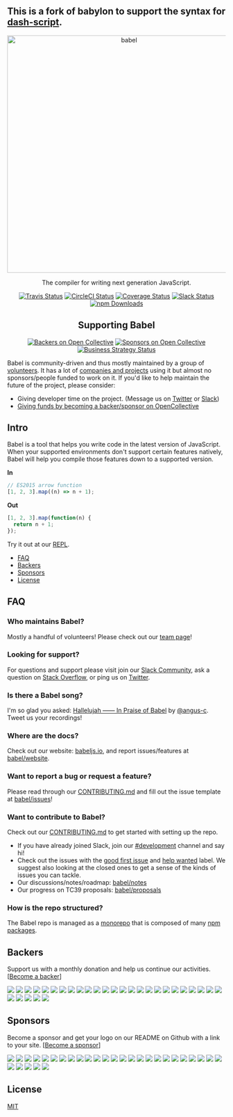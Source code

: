 <p align="center">
  <h2>This is a fork of babylon to support the syntax for <a href="https://github.com/karimsa/dash-script">dash-script</a>.</h2>
</p>

<p align="center">
  <a href="https://babeljs.io/">
    <img alt="babel" src="https://raw.githubusercontent.com/babel/logo/master/babel.png" width="546">
  </a>
</p>

<p align="center">
  The compiler for writing next generation JavaScript.
</p>

<p align="center">
  <a href="https://travis-ci.org/babel/babel"><img alt="Travis Status" src="https://img.shields.io/travis/babel/babel/master.svg?label=travis&maxAge=43200"></a>
  <a href="https://circleci.com/gh/babel/babel"><img alt="CircleCI Status" src="https://img.shields.io/circleci/project/github/babel/babel/master.svg?label=circle&maxAge=43200"></a>
  <a href="https://codecov.io/github/babel/babel"><img alt="Coverage Status" src="https://img.shields.io/codecov/c/github/babel/babel/master.svg?maxAge=43200"></a>
  <a href="https://slack.babeljs.io/"><img alt="Slack Status" src="https://slack.babeljs.io/badge.svg"></a>
  <a href="https://www.npmjs.com/package/babel-core"><img alt="npm Downloads" src="https://img.shields.io/npm/dm/babel-core.svg?maxAge=43200"></a>
</p>

<h2 align="center">Supporting Babel</h2>

<p align="center">
  <a href="#backers"><img alt="Backers on Open Collective" src="https://opencollective.com/babel/backers/badge.svg" /></a>
  <a href="#sponsors"><img alt="Sponsors on Open Collective" src="https://opencollective.com/babel/sponsors/badge.svg" /></a>
  <a href="https://medium.com/friendship-dot-js/i-peeked-into-my-node-modules-directory-and-you-wont-believe-what-happened-next-b89f63d21558"><img alt="Business Strategy Status" src="https://img.shields.io/badge/business%20model-flavortown-green.svg"></a>
</p>

Babel is community-driven and thus mostly maintained by a group of [volunteers](https://babeljs.io/team). It has a lot of [companies and projects](https://babeljs.io/users) using it but almost no sponsors/people funded to work on it. If you'd like to help maintain the future of the project, please consider:

- Giving developer time on the project. (Message us on [Twitter](https://twitter.com/babeljs) or [Slack](https://slack.babeljs.io/))
- [Giving funds by becoming a backer/sponsor on OpenCollective](https://opencollective.com/babel)

## Intro

Babel is a tool that helps you write code in the latest version of JavaScript. When your supported environments don't support certain features natively, Babel will help you compile those features down to a supported version.

**In**

```js
// ES2015 arrow function
[1, 2, 3].map((n) => n + 1);
```

**Out**

```js
[1, 2, 3].map(function(n) {
  return n + 1;
});
```

Try it out at our [REPL](https://babeljs.io/repl/build/master#?code_lz=NoRgNATGDMC6B0BbAhgBwBQDsAEBeAfNjgNTYgCUA3EA&lineWrap=true&presets=es2015%2Ces2016%2Ces2017&version=7.0.0-beta.2).

- [FAQ](#faq)
- [Backers](#backers)
- [Sponsors](#sponsors)
- [License](#license)

## FAQ

### Who maintains Babel?

Mostly a handful of volunteers! Please check out our [team page](https://babeljs.io/team)!

### Looking for support?

For questions and support please visit join our [Slack Community](https://slack.babeljs.io/), ask a question on [Stack Overflow](https://stackoverflow.com/questions/tagged/babeljs), or ping us on [Twitter](https://twitter.com/babeljs).

### Is there a Babel song?

I'm so glad you asked: [Hallelujah —— In Praise of Babel](SONG.md) by [@angus-c](https://github.com/angus-c). Tweet us your recordings!

### Where are the docs?

Check out our website: [babeljs.io](https://babeljs.io/), and report issues/features at [babel/website](https://github.com/babel/website/issues).

### Want to report a bug or request a feature?

Please read through our [CONTRIBUTING.md](CONTRIBUTING.md) and fill out the issue template at [babel/issues](https://github.com/babel/babel/issues)!

### Want to contribute to Babel?

Check out our [CONTRIBUTING.md](CONTRIBUTING.md) to get started with setting up the repo.

- If you have already joined Slack, join our [#development](https://babeljs.slack.com/messages/development) channel and say hi!
- Check out the issues with the [good first issue](https://github.com/babel/babel/labels/good%20first%20issue) and [help wanted](https://github.com/babel/babel/labels/help%20wanted) label. We suggest also looking at the closed ones to get a sense of the kinds of issues you can tackle.
- Our discussions/notes/roadmap: [babel/notes](https://github.com/babel/notes)
- Our progress on TC39 proposals: [babel/proposals](https://github.com/babel/proposals)

### How is the repo structured?

The Babel repo is managed as a [monorepo](doc/design/monorepo.md) that is composed of many [npm packages](packages/README.md).

## Backers

Support us with a monthly donation and help us continue our activities. [[Become a backer](https://opencollective.com/babel#backer)]

<a href="https://opencollective.com/babel/backer/0/website" target="_blank"><img src="https://opencollective.com/babel/backer/0/avatar.svg"></a>
<a href="https://opencollective.com/babel/backer/1/website" target="_blank"><img src="https://opencollective.com/babel/backer/1/avatar.svg"></a>
<a href="https://opencollective.com/babel/backer/2/website" target="_blank"><img src="https://opencollective.com/babel/backer/2/avatar.svg"></a>
<a href="https://opencollective.com/babel/backer/3/website" target="_blank"><img src="https://opencollective.com/babel/backer/3/avatar.svg"></a>
<a href="https://opencollective.com/babel/backer/4/website" target="_blank"><img src="https://opencollective.com/babel/backer/4/avatar.svg"></a>
<a href="https://opencollective.com/babel/backer/5/website" target="_blank"><img src="https://opencollective.com/babel/backer/5/avatar.svg"></a>
  <a href="https://opencollective.com/babel/backer/6/website" target="_blank"><img src="https://opencollective.com/babel/backer/6/avatar.svg"></a>
  <a href="https://opencollective.com/babel/backer/7/website" target="_blank"><img src="https://opencollective.com/babel/backer/7/avatar.svg"></a>
  <a href="https://opencollective.com/babel/backer/8/website" target="_blank"><img src="https://opencollective.com/babel/backer/8/avatar.svg"></a>
  <a href="https://opencollective.com/babel/backer/9/website" target="_blank"><img src="https://opencollective.com/babel/backer/9/avatar.svg"></a>
  <a href="https://opencollective.com/babel/backer/10/website" target="_blank"><img src="https://opencollective.com/babel/backer/10/avatar.svg"></a>
  <a href="https://opencollective.com/babel/backer/11/website" target="_blank"><img src="https://opencollective.com/babel/backer/11/avatar.svg"></a>
  <a href="https://opencollective.com/babel/backer/12/website" target="_blank"><img src="https://opencollective.com/babel/backer/12/avatar.svg"></a>
  <a href="https://opencollective.com/babel/backer/13/website" target="_blank"><img src="https://opencollective.com/babel/backer/13/avatar.svg"></a>
  <a href="https://opencollective.com/babel/backer/14/website" target="_blank"><img src="https://opencollective.com/babel/backer/14/avatar.svg"></a>
  <a href="https://opencollective.com/babel/backer/15/website" target="_blank"><img src="https://opencollective.com/babel/backer/15/avatar.svg"></a>
  <a href="https://opencollective.com/babel/backer/16/website" target="_blank"><img src="https://opencollective.com/babel/backer/16/avatar.svg"></a>
  <a href="https://opencollective.com/babel/backer/17/website" target="_blank"><img src="https://opencollective.com/babel/backer/17/avatar.svg"></a>
  <a href="https://opencollective.com/babel/backer/18/website" target="_blank"><img src="https://opencollective.com/babel/backer/18/avatar.svg"></a>
  <a href="https://opencollective.com/babel/backer/19/website" target="_blank"><img src="https://opencollective.com/babel/backer/19/avatar.svg"></a>
  <a href="https://opencollective.com/babel/backer/20/website" target="_blank"><img src="https://opencollective.com/babel/backer/20/avatar.svg"></a>
  <a href="https://opencollective.com/babel/backer/21/website" target="_blank"><img src="https://opencollective.com/babel/backer/21/avatar.svg"></a>
  <a href="https://opencollective.com/babel/backer/22/website" target="_blank"><img src="https://opencollective.com/babel/backer/22/avatar.svg"></a>
  <a href="https://opencollective.com/babel/backer/23/website" target="_blank"><img src="https://opencollective.com/babel/backer/23/avatar.svg"></a>
  <a href="https://opencollective.com/babel/backer/24/website" target="_blank"><img src="https://opencollective.com/babel/backer/24/avatar.svg"></a>
  <a href="https://opencollective.com/babel/backer/25/website" target="_blank"><img src="https://opencollective.com/babel/backer/25/avatar.svg"></a>
  <a href="https://opencollective.com/babel/backer/26/website" target="_blank"><img src="https://opencollective.com/babel/backer/26/avatar.svg"></a>
  <a href="https://opencollective.com/babel/backer/27/website" target="_blank"><img src="https://opencollective.com/babel/backer/27/avatar.svg"></a>
  <a href="https://opencollective.com/babel/backer/28/website" target="_blank"><img src="https://opencollective.com/babel/backer/28/avatar.svg"></a>
  <a href="https://opencollective.com/babel/backer/29/website" target="_blank"><img src="https://opencollective.com/babel/backer/29/avatar.svg"></a>

## Sponsors

Become a sponsor and get your logo on our README on Github with a link to your site. [[Become a sponsor](https://opencollective.com/babel#sponsor)]

<a href="https://opencollective.com/babel/sponsor/0/website" target="_blank"><img src="https://opencollective.com/babel/sponsor/0/avatar.svg"></a>
<a href="https://opencollective.com/babel/sponsor/1/website" target="_blank"><img src="https://opencollective.com/babel/sponsor/1/avatar.svg"></a>
<a href="https://opencollective.com/babel/sponsor/2/website" target="_blank"><img src="https://opencollective.com/babel/sponsor/2/avatar.svg"></a>
<a href="https://opencollective.com/babel/sponsor/3/website" target="_blank"><img src="https://opencollective.com/babel/sponsor/3/avatar.svg"></a>
<a href="https://opencollective.com/babel/sponsor/4/website" target="_blank"><img src="https://opencollective.com/babel/sponsor/4/avatar.svg"></a>
 <a href="https://opencollective.com/babel/sponsor/5/website" target="_blank"><img src="https://opencollective.com/babel/sponsor/5/avatar.svg"></a>
  <a href="https://opencollective.com/babel/sponsor/6/website" target="_blank"><img src="https://opencollective.com/babel/sponsor/6/avatar.svg"></a>
  <a href="https://opencollective.com/babel/sponsor/7/website" target="_blank"><img src="https://opencollective.com/babel/sponsor/7/avatar.svg"></a>
  <a href="https://opencollective.com/babel/sponsor/8/website" target="_blank"><img src="https://opencollective.com/babel/sponsor/8/avatar.svg"></a>
  <a href="https://opencollective.com/babel/sponsor/9/website" target="_blank"><img src="https://opencollective.com/babel/sponsor/9/avatar.svg"></a>
  <a href="https://opencollective.com/babel/sponsor/10/website" target="_blank"><img src="https://opencollective.com/babel/sponsor/10/avatar.svg"></a>
  <a href="https://opencollective.com/babel/sponsor/11/website" target="_blank"><img src="https://opencollective.com/babel/sponsor/11/avatar.svg"></a>
  <a href="https://opencollective.com/babel/sponsor/12/website" target="_blank"><img src="https://opencollective.com/babel/sponsor/12/avatar.svg"></a>
  <a href="https://opencollective.com/babel/sponsor/13/website" target="_blank"><img src="https://opencollective.com/babel/sponsor/13/avatar.svg"></a>
  <a href="https://opencollective.com/babel/sponsor/14/website" target="_blank"><img src="https://opencollective.com/babel/sponsor/14/avatar.svg"></a>
  <a href="https://opencollective.com/babel/sponsor/15/website" target="_blank"><img src="https://opencollective.com/babel/sponsor/15/avatar.svg"></a>
  <a href="https://opencollective.com/babel/sponsor/16/website" target="_blank"><img src="https://opencollective.com/babel/sponsor/16/avatar.svg"></a>
  <a href="https://opencollective.com/babel/sponsor/17/website" target="_blank"><img src="https://opencollective.com/babel/sponsor/17/avatar.svg"></a>
  <a href="https://opencollective.com/babel/sponsor/18/website" target="_blank"><img src="https://opencollective.com/babel/sponsor/18/avatar.svg"></a>
  <a href="https://opencollective.com/babel/sponsor/19/website" target="_blank"><img src="https://opencollective.com/babel/sponsor/19/avatar.svg"></a>
  <a href="https://opencollective.com/babel/sponsor/20/website" target="_blank"><img src="https://opencollective.com/babel/sponsor/20/avatar.svg"></a>
  <a href="https://opencollective.com/babel/sponsor/21/website" target="_blank"><img src="https://opencollective.com/babel/sponsor/21/avatar.svg"></a>
  <a href="https://opencollective.com/babel/sponsor/22/website" target="_blank"><img src="https://opencollective.com/babel/sponsor/22/avatar.svg"></a>
  <a href="https://opencollective.com/babel/sponsor/23/website" target="_blank"><img src="https://opencollective.com/babel/sponsor/23/avatar.svg"></a>
  <a href="https://opencollective.com/babel/sponsor/24/website" target="_blank"><img src="https://opencollective.com/babel/sponsor/24/avatar.svg"></a>
  <a href="https://opencollective.com/babel/sponsor/25/website" target="_blank"><img src="https://opencollective.com/babel/sponsor/25/avatar.svg"></a>
  <a href="https://opencollective.com/babel/sponsor/26/website" target="_blank"><img src="https://opencollective.com/babel/sponsor/26/avatar.svg"></a>
  <a href="https://opencollective.com/babel/sponsor/27/website" target="_blank"><img src="https://opencollective.com/babel/sponsor/27/avatar.svg"></a>
  <a href="https://opencollective.com/babel/sponsor/28/website" target="_blank"><img src="https://opencollective.com/babel/sponsor/28/avatar.svg"></a>
  <a href="https://opencollective.com/babel/sponsor/29/website" target="_blank"><img src="https://opencollective.com/babel/sponsor/29/avatar.svg"></a>

## License

[MIT](LICENSE)
